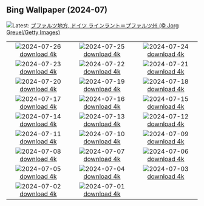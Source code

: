 ## Bing Wallpaper (2024-07)
![](https://www.bing.com/th?id=OHR.RhinelandVineyards_JA-JP6772337865_UHD.jpg&w=1000)Latest: [プファルツ地方, ドイツ ラインラント＝プファルツ州 (© Jorg Greuel/Getty Images)](https://www.bing.com/th?id=OHR.RhinelandVineyards_JA-JP6772337865_UHD.jpg)

|      |      |      |
| :----: | :----: | :----: |
|![](https://www.bing.com/th?id=OHR.PontNeuf_JA-JP6539297380_UHD.jpg&pid=hp&w=384&h=216&rs=1&c=4)2024-07-26 [download 4k](https://www.bing.com/th?id=OHR.PontNeuf_JA-JP6539297380_UHD.jpg)|![](https://www.bing.com/th?id=OHR.SmokyMountainTrail_JA-JP3526148027_UHD.jpg&pid=hp&w=384&h=216&rs=1&c=4)2024-07-25 [download 4k](https://www.bing.com/th?id=OHR.SmokyMountainTrail_JA-JP3526148027_UHD.jpg)|![](https://www.bing.com/th?id=OHR.WindBell2024_JA-JP3427351394_UHD.jpg&pid=hp&w=384&h=216&rs=1&c=4)2024-07-24 [download 4k](https://www.bing.com/th?id=OHR.WindBell2024_JA-JP3427351394_UHD.jpg)|
|![](https://www.bing.com/th?id=OHR.MethoniCastle_JA-JP3234736349_UHD.jpg&pid=hp&w=384&h=216&rs=1&c=4)2024-07-23 [download 4k](https://www.bing.com/th?id=OHR.MethoniCastle_JA-JP3234736349_UHD.jpg)|![](https://www.bing.com/th?id=OHR.MedievalRothenburg_JA-JP3111613598_UHD.jpg&pid=hp&w=384&h=216&rs=1&c=4)2024-07-22 [download 4k](https://www.bing.com/th?id=OHR.MedievalRothenburg_JA-JP3111613598_UHD.jpg)|![](https://www.bing.com/th?id=OHR.ZanzibarBoats_JA-JP2984048559_UHD.jpg&pid=hp&w=384&h=216&rs=1&c=4)2024-07-21 [download 4k](https://www.bing.com/th?id=OHR.ZanzibarBoats_JA-JP2984048559_UHD.jpg)|
|![](https://www.bing.com/th?id=OHR.MineralMoon_JA-JP2878137098_UHD.jpg&pid=hp&w=384&h=216&rs=1&c=4)2024-07-20 [download 4k](https://www.bing.com/th?id=OHR.MineralMoon_JA-JP2878137098_UHD.jpg)|![](https://www.bing.com/th?id=OHR.YoungJaguar_JA-JP3725468269_UHD.jpg&pid=hp&w=384&h=216&rs=1&c=4)2024-07-19 [download 4k](https://www.bing.com/th?id=OHR.YoungJaguar_JA-JP3725468269_UHD.jpg)|![](https://www.bing.com/th?id=OHR.MayotteCoral_JA-JP2527980968_UHD.jpg&pid=hp&w=384&h=216&rs=1&c=4)2024-07-18 [download 4k](https://www.bing.com/th?id=OHR.MayotteCoral_JA-JP2527980968_UHD.jpg)|
|![](https://www.bing.com/th?id=OHR.GionFestival2024_JA-JP2391295161_UHD.jpg&pid=hp&w=384&h=216&rs=1&c=4)2024-07-17 [download 4k](https://www.bing.com/th?id=OHR.GionFestival2024_JA-JP2391295161_UHD.jpg)|![](https://www.bing.com/th?id=OHR.AncientOrkney_JA-JP2155595314_UHD.jpg&pid=hp&w=384&h=216&rs=1&c=4)2024-07-16 [download 4k](https://www.bing.com/th?id=OHR.AncientOrkney_JA-JP2155595314_UHD.jpg)|![](https://www.bing.com/th?id=OHR.TateishiPark_JA-JP2045138918_UHD.jpg&pid=hp&w=384&h=216&rs=1&c=4)2024-07-15 [download 4k](https://www.bing.com/th?id=OHR.TateishiPark_JA-JP2045138918_UHD.jpg)|
|![](https://www.bing.com/th?id=OHR.MuseumIsland_JA-JP9009131694_UHD.jpg&pid=hp&w=384&h=216&rs=1&c=4)2024-07-14 [download 4k](https://www.bing.com/th?id=OHR.MuseumIsland_JA-JP9009131694_UHD.jpg)|![](https://www.bing.com/th?id=OHR.CappadociaRocks_JA-JP5563518724_UHD.jpg&pid=hp&w=384&h=216&rs=1&c=4)2024-07-13 [download 4k](https://www.bing.com/th?id=OHR.CappadociaRocks_JA-JP5563518724_UHD.jpg)|![](https://www.bing.com/th?id=OHR.RainierWildflowers_JA-JP5257571908_UHD.jpg&pid=hp&w=384&h=216&rs=1&c=4)2024-07-12 [download 4k](https://www.bing.com/th?id=OHR.RainierWildflowers_JA-JP5257571908_UHD.jpg)|
|![](https://www.bing.com/th?id=OHR.GangiSicily_JA-JP2426936283_UHD.jpg&pid=hp&w=384&h=216&rs=1&c=4)2024-07-11 [download 4k](https://www.bing.com/th?id=OHR.GangiSicily_JA-JP2426936283_UHD.jpg)|![](https://www.bing.com/th?id=OHR.Lanternplant2024_JA-JP2260534010_UHD.jpg&pid=hp&w=384&h=216&rs=1&c=4)2024-07-10 [download 4k](https://www.bing.com/th?id=OHR.Lanternplant2024_JA-JP2260534010_UHD.jpg)|![](https://www.bing.com/th?id=OHR.TalampayaNP_JA-JP2093558410_UHD.jpg&pid=hp&w=384&h=216&rs=1&c=4)2024-07-09 [download 4k](https://www.bing.com/th?id=OHR.TalampayaNP_JA-JP2093558410_UHD.jpg)|
|![](https://www.bing.com/th?id=OHR.NorwayBlueberries_JA-JP1900215964_UHD.jpg&pid=hp&w=384&h=216&rs=1&c=4)2024-07-08 [download 4k](https://www.bing.com/th?id=OHR.NorwayBlueberries_JA-JP1900215964_UHD.jpg)|![](https://www.bing.com/th?id=OHR.Tanabata2024_JA-JP1586960009_UHD.jpg&pid=hp&w=384&h=216&rs=1&c=4)2024-07-07 [download 4k](https://www.bing.com/th?id=OHR.Tanabata2024_JA-JP1586960009_UHD.jpg)|![](https://www.bing.com/th?id=OHR.ConwyRiver_JA-JP1379612776_UHD.jpg&pid=hp&w=384&h=216&rs=1&c=4)2024-07-06 [download 4k](https://www.bing.com/th?id=OHR.ConwyRiver_JA-JP1379612776_UHD.jpg)|
|![](https://www.bing.com/th?id=OHR.NoahBeach_JA-JP0901623378_UHD.jpg&pid=hp&w=384&h=216&rs=1&c=4)2024-07-05 [download 4k](https://www.bing.com/th?id=OHR.NoahBeach_JA-JP0901623378_UHD.jpg)|![](https://www.bing.com/th?id=OHR.YenBaiTerraces_JA-JP0209668675_UHD.jpg&pid=hp&w=384&h=216&rs=1&c=4)2024-07-04 [download 4k](https://www.bing.com/th?id=OHR.YenBaiTerraces_JA-JP0209668675_UHD.jpg)|![](https://www.bing.com/th?id=OHR.MeerkatManor_JA-JP0029401551_UHD.jpg&pid=hp&w=384&h=216&rs=1&c=4)2024-07-03 [download 4k](https://www.bing.com/th?id=OHR.MeerkatManor_JA-JP0029401551_UHD.jpg)|
|![](https://www.bing.com/th?id=OHR.ItalicaRuins_JA-JP9815947599_UHD.jpg&pid=hp&w=384&h=216&rs=1&c=4)2024-07-02 [download 4k](https://www.bing.com/th?id=OHR.ItalicaRuins_JA-JP9815947599_UHD.jpg)|![](https://www.bing.com/th?id=OHR.FisgardLighthouse_JA-JP9618708130_UHD.jpg&pid=hp&w=384&h=216&rs=1&c=4)2024-07-01 [download 4k](https://www.bing.com/th?id=OHR.FisgardLighthouse_JA-JP9618708130_UHD.jpg)|